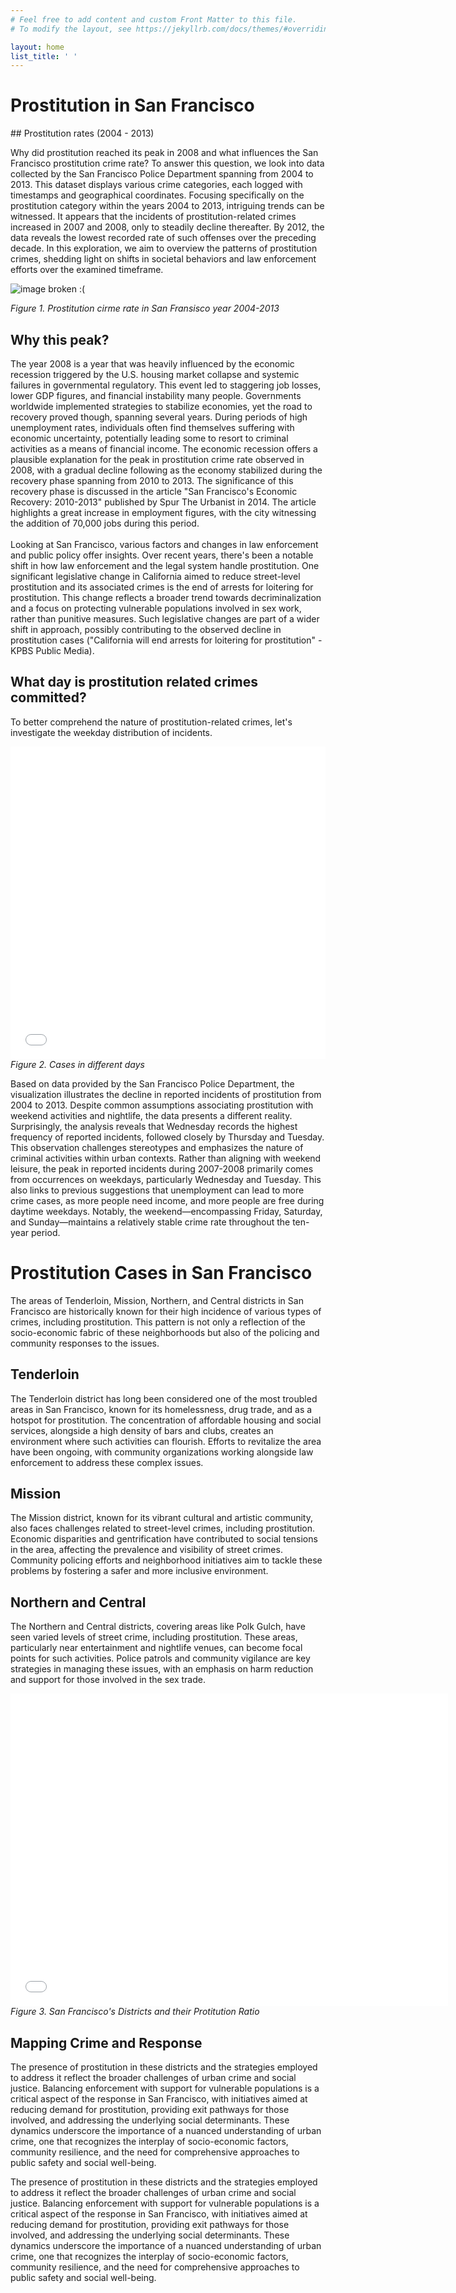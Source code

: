```yaml
---
# Feel free to add content and custom Front Matter to this file.
# To modify the layout, see https://jekyllrb.com/docs/themes/#overriding-theme-defaults

layout: home
list_title: ' '
---
```

<h1> Prostitution in San Francisco </h1>
## Prostitution rates (2004 - 2013)

<p>
Why did prostitution reached its peak in 2008 and what influences the San Francisco prostitution crime rate? To answer this question, we look into data collected by the San Francisco Police Department spanning from 2004 to 2013. This dataset displays various crime categories, each logged with timestamps and geographical coordinates.  Focusing specifically on the prostitution category within the years 2004 to 2013, intriguing trends can be witnessed. It appears that the incidents of prostitution-related crimes increased in 2007 and 2008, only to steadily decline thereafter. By 2012, the data reveals the lowest recorded rate of such offenses over the preceding decade.  In this exploration, we aim to overview the patterns of prostitution crimes, shedding light on shifts in societal behaviors and law enforcement efforts over the examined timeframe. 
</p>

![image broken :(](/assets/10y_prostitution.png)


<em> 
Figure 1. Prostitution cirme rate in San Fransisco year 2004-2013 
</em>



## Why this peak? 
<p>
The year 2008 is a year that was heavily influenced by the economic recession triggered by the U.S. housing market collapse and systemic failures in governmental regulatory. This event led to staggering job losses, lower GDP figures, and financial instability many people. Governments worldwide implemented strategies to stabilize economies, yet the road to recovery proved though, spanning several years.  During periods of high unemployment rates, individuals often find themselves suffering with economic uncertainty, potentially leading some to resort to criminal activities as a means of financial income. The economic recession offers a plausible explanation for the peak in prostitution crime rate observed in 2008, with a gradual decline following as the economy stabilized during the recovery phase spanning from 2010 to 2013.  The significance of this recovery phase is discussed in the article "San Francisco's Economic Recovery: 2010-2013" published by Spur The Urbanist in 2014. The article highlights a great increase in employment figures, with the city witnessing the addition of 70,000 jobs during this period. 
<br>
<br>
Looking at San Francisco, various factors and changes in law enforcement and public policy offer insights. Over recent years, there's been a notable shift in how law enforcement and the legal system handle prostitution. One significant legislative change in California aimed to reduce street-level prostitution and its associated crimes is the end of arrests for loitering for prostitution. This change reflects a broader trend towards decriminalization and a focus on protecting vulnerable populations involved in sex work, rather than punitive measures. Such legislative changes are part of a wider shift in approach, possibly contributing to the observed decline in prostitution cases ("California will end arrests for loitering for prostitution" - KPBS Public Media).
</p>


## What day is prostitution related crimes committed?
<p>
To better comprehend the nature of prostitution-related crimes, let's investigate the weekday distribution of incidents. 
</p>

<iframe src="/assets/interactive_bokeh_viz.html"
    sandbox="allow-same-origin allow-scripts"
    width="100%"
    height="500"
    scrolling="no"
    seamless="seamless"
    frameborder="0">
</iframe>
<em> 
Figure 2. Cases in different days
</em>

<p>
Based on data provided by the San Francisco Police Department, the visualization illustrates the decline in reported incidents of prostitution from 2004 to 2013. Despite common assumptions associating prostitution with weekend activities and nightlife, the data presents a different reality. Surprisingly, the analysis reveals that Wednesday records the highest frequency of reported incidents, followed closely by Thursday and Tuesday.  This observation challenges stereotypes and emphasizes the nature of criminal activities within urban contexts. Rather than aligning with weekend leisure, the peak in reported incidents during 2007-2008 primarily comes from occurrences on weekdays, particularly Wednesday and Tuesday. This also links to previous suggestions that unemployment can lead to more crime cases, as more people need income, and more people are free during daytime weekdays. Notably, the weekend—encompassing Friday, Saturday, and Sunday—maintains a relatively stable crime rate throughout the ten-year period.     
</p>

# Prostitution Cases in San Francisco

<p>
The areas of Tenderloin, Mission, Northern, and Central districts in San Francisco are historically known for their high incidence of various types of crimes, including prostitution. This pattern is not only a reflection of the socio-economic fabric of these neighborhoods but also of the policing and community responses to the issues.
</p>


## Tenderloin

<p>
The Tenderloin district has long been considered one of the most troubled areas in San Francisco, known for its homelessness, drug trade, and as a hotspot for prostitution. The concentration of affordable housing and social services, alongside a high density of bars and clubs, creates an environment where such activities can flourish. Efforts to revitalize the area have been ongoing, with community organizations working alongside law enforcement to address these complex issues.
</p>


## Mission

<p>
The Mission district, known for its vibrant cultural and artistic community, also faces challenges related to street-level crimes, including prostitution. Economic disparities and gentrification have contributed to social tensions in the area, affecting the prevalence and visibility of street crimes. Community policing efforts and neighborhood initiatives aim to tackle these problems by fostering a safer and more inclusive environment.
</p>


## Northern and Central

<p>
The Northern and Central districts, covering areas like Polk Gulch, have seen varied levels of street crime, including prostitution. These areas, particularly near entertainment and nightlife venues, can become focal points for such activities. Police patrols and community vigilance are key strategies in managing these issues, with an emphasis on harm reduction and support for those involved in the sex trade.
</p>

<iframe src="/assets/plotly_map.html" width="700" height="500" frameborder="0"></iframe>
<em> 
Figure 3. San Francisco's Districts and their Protitution Ratio 
</em>

## Mapping Crime and Response

<p>
The presence of prostitution in these districts and the strategies employed to address it reflect the broader challenges of urban crime and social justice. Balancing enforcement with support for vulnerable populations is a critical aspect of the response in San Francisco, with initiatives aimed at reducing demand for prostitution, providing exit pathways for those involved, and addressing the underlying social determinants.
These dynamics underscore the importance of a nuanced understanding of urban crime, one that recognizes the interplay of socio-economic factors, community resilience, and the need for comprehensive approaches to public safety and social well-being.
</p>


<p>
The presence of prostitution in these districts and the strategies employed to address it reflect the broader challenges of urban crime and social justice. Balancing enforcement with support for vulnerable populations is a critical aspect of the response in San Francisco, with initiatives aimed at reducing demand for prostitution, providing exit pathways for those involved, and addressing the underlying social determinants.
These dynamics underscore the importance of a nuanced understanding of urban crime, one that recognizes the interplay of socio-economic factors, community resilience, and the need for comprehensive approaches to public safety and social well-being.
</p>


